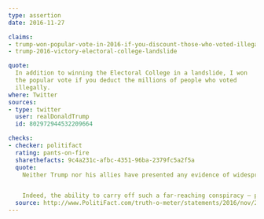 ```yaml
---
type: assertion
date: 2016-11-27

claims:
- trump-won-popular-vote-in-2016-if-you-discount-those-who-voted-illegally
- trump-2016-victory-electoral-college-landslide

quote:
  In addition to winning the Electoral College in a landslide, I won
  the popular vote if you deduct the millions of people who voted
  illegally.
where: Twitter
sources:
- type: twitter
  user: realDonaldTrump
  id: 802972944532209664

checks:
- checker: politifact
  rating: pants-on-fire
  sharethefacts: 9c4a231c-afbc-4351-96ba-2379fc5a2f5a
  quote:
    Neither Trump nor his allies have presented any evidence of widespread illegal voting. In reality, studies have consistently shown that voter fraud is nowhere near common enough to call into question millions and millions of votes.


    Indeed, the ability to carry off such a far-reaching conspiracy — potentially involving millions of people over the course of several months and without being noticed by election administration officials, many of them in states controlled by Republicans — is ridiculously illogical.
  source: http://www.PolitiFact.com/truth-o-meter/statements/2016/nov/28/donald-trump/donald-trumps-pants-fire-claim-millions-illegal-vo/
---
```

